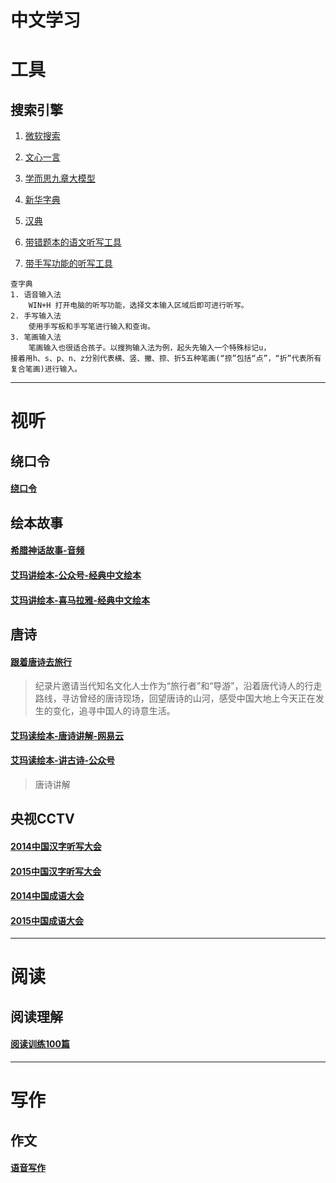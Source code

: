 
# 中文学习

# 工具

## 搜索引擎
1. [微软搜索](https://cn.bing.com/?scope=web&FORM=ANNTH1&pc=LCTS)
2. [文心一言](https://yiyan.baidu.com/)
3. [学而思九章大模型](https://playground.xes1v1.cn/MathGPT)
4. [新华字典](https://zidian.gushici.net/)
6. [汉典](https://www.zdic.net/)

7. [带错题本的语文听写工具](https://namibox.com/dictation/dolist?url_content=tape3b/002001_%E8%AF%AD%E6%96%87%EF%BC%88%E4%BA%BA%E6%95%99%E7%BB%9F%E7%BC%96%E7%89%88%EF%BC%89/dictation)
8. [带手写功能的听写工具](https://superb-alpaca-bd830f.netlify.app/)
   

```
查字典
1. 语音输入法
    WIN+H 打开电脑的听写功能，选择文本输入区域后即可进行听写。
2. 手写输入法
    使用手写板和手写笔进行输入和查询。
3. 笔画输入法
    笔画输入也很适合孩子。以搜狗输入法为例，起头先输入一个特殊标记u，
接着用h、s、p、n、z分别代表横、竖、撇、捺、折5五种笔画(“捺”包括“点”，“折”代表所有复合笔画)进行输入。
```


---
# 视听

## 绕口令
#### [绕口令](https://mp.bookln.cn/book.htm?id=61492&sign=64c7d1) 

## 绘本故事
#### [希腊神话故事-音频](https://mp.bookln.cn/qr.html?crcode=120F5J0ME4E&_loginTime=1678022108241) 
#### [艾玛讲绘本-公众号-经典中文绘本](https://mp.weixin.qq.com/s/YHSPrE1T7_8cpvu_znaotg) 
#### [艾玛讲绘本-喜马拉雅-经典中文绘本](https://www.ximalaya.com/ertong/3049952/)

## 唐诗
#### [跟着唐诗去旅行](https://tv.cctv.com/2021/11/23/VIDERujKUpPhDLC736XYPJZV211123.shtml)
> 纪录片邀请当代知名文化人士作为“旅行者”和“导游”，沿着唐代诗人的行走路线，寻访曾经的唐诗现场，回望唐诗的山河，感受中国大地上今天正在发生的变化，追寻中国人的诗意生活。
#### [艾玛读绘本-唐诗讲解-网易云](https://music.163.com/#/djradio?id=987271226)
#### [艾玛读绘本-讲古诗-公众号](https://mp.weixin.qq.com/s/avKMH8gRD9qOuS_9rK-zJw)
> 唐诗讲解

## 央视CCTV
#### [2014中国汉字听写大会](https://tv.cctv.com/2014/07/13/VIDE1405264154557388.shtml?spm=C55953877151.PXXwefeHcOAR.0.0)
#### [2015中国汉字听写大会](https://tv.cctv.com/2015/09/11/VIDE1441983617384313.shtml?spm=C55953877151.PXXwefeHcOAR.0.0)
#### [2014中国成语大会](https://tv.cctv.com/2014/04/18/VIDE1397833020703940.shtml?spm=C55953877151.PXXwefeHcOAR.0.0)
#### [2015中国成语大会](https://tv.cctv.com/2015/11/20/VIDE1448027832301230.shtml?spm=C55953877151.PXXwefeHcOAR.0.0)


---
# 阅读
## 阅读理解
#### [阅读训练100篇](https://mp1.bookln.cn/book.htm?id=351441&sign=9e8b7e&wxParamQr=1&_rand=1706703800787&share_=184036282) 

---
# 写作
## 作文

#### [语音写作]() 




